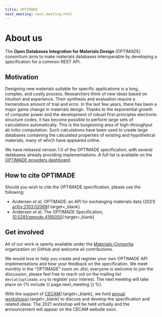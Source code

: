 ```yaml
---
title: OPTIMADE
next_meeting: next_meeting.html
---
```


# About us

The **Open Databases Integration for Materials Design** (OPTIMADE) consortium
aims to make materials databases interoperable by developing a specification
for a common REST API.

## Motivation

Designing new materials suitable for specific applications is a long,
complex, and costly process. Researchers think of new ideas based on
intuition and experience. Their synthesis and evaluation require a
tremendous amount of trial and error. In the last few years, there has
been a major game change in materials design. Thanks to the exponential
growth of computer power and the development of robust first-principles
electronic structure codes, it has become possible to perform large sets
of calculations automatically. This is the burgeoning area of
high-throughput ab initio computation. Such calculations have been used
to create large databases containing the calculated properties of
existing and hypothetical materials, many of which have appeared online.

We have released version 1.0 of the OPTIMADE specification, with several
databases already providing implementations. A full list is available on
the [OPTIMADE providers dashboard](https://www.optimade.org/providers-dashboard/).

## How to cite OPTIMADE

Should you wish to cite the OPTIMADE specification, please use the following:

- Andersen *et al*, OPTIMADE: an API for exchanging materials data (2021) [arXiv:2103.02068](https://arxiv.org/abs/2103.02068){:target=_blank}
- Andersen *et al*, The OPTIMADE Specification, [10.5281/zenodo.4195050](https://doi.org/10.5281/zenodo.4195050){:target=_blank}

## Get involved

All of our work is openly available under the
[Materials-Consortia](https://github.com/Materials-Consortia/) organization on
GitHub and welcome all contributions.

We would love to help you create and register your own OPTIMADE API
implementations and hear your feedback on the specification.
We meet monthly in the "OPTIMADE" room on Jitsi; everyone is welcome to
join the discussion, please feel free to reach out on the mailing list
`dev[at]optimade.org` to register your interest.
The next meeting will take place on {% include {{ page.next_meeting }} %}.


With the support of [CECAM](www.cecam.org){:target=_blank}, we hold 
[annual workshops](https://www.cecam.org/search#stq=%22Open%20Databases%20Integration%20for%20Materials%20Design%22&stp=1){:target=_blank}
to discuss and develop the specification and related ideas.
The 2021 workshop will be held virtually and the announcement will appear
on the CECAM website soon.
